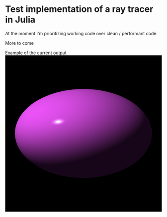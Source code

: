 # Test implementation of a ray tracer in Julia

At the moment I'm prioritizing working code over clean / performant code.

More to come

Example of the current output
![Image](example.png?raw=true "Title")
